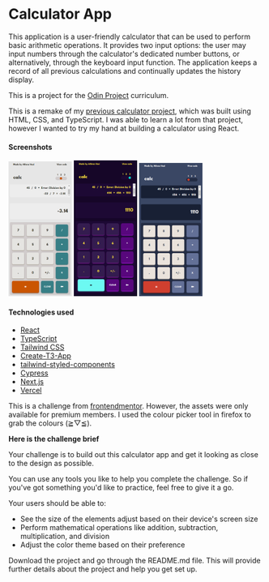 # Calculator App

This application is a user-friendly calculator that can be used to perform basic arithmetic operations. It provides two input options: the user may input numbers through the calculator's dedicated number buttons, or alternatively, through the keyboard input function. The application keeps a record of all previous calculations and continually updates the history display.

This is a project for the [Odin Project](https://www.theodinproject.com/courses/web-development-101/lessons/calculator) curriculum.

This is a remake of my [previous calculator project](https://github.com/Athma-Vasi/Calculator), which was built using HTML, CSS, and TypeScript. I was able to learn a lot from that project, however I wanted to try my hand at building a calculator using React.

#### Screenshots

<div>
  <img src="./src/images/white-theme.png" alt="white theme" width="125px" />
  <img src="./src/images/purple-theme.png" alt="purple theme" width="125px" />
  <img src="./src/images/blue-theme.png" alt="blue theme" width="125px" />
</div>

#### Technologies used

- [React](https://react.dev/)
- [TypeScript](https://www.typescriptlang.org/)
- [Tailwind CSS](https://tailwindcss.com/)
- [Create-T3-App](https://create-t3-app-docs.vercel.app/en/introduction)
- [tailwind-styled-components](https://www.npmjs.com/package/tailwind-styled-components)
- [Cypress](https://www.cypress.io/)
- [Next.js](https://nextjs.org/)
- [Vercel](https://vercel.com/)

This is a challenge from [frontendmentor](https://www.frontendmentor.io/challenges/calculator-app-9lteq5N29). However, the assets were only available for premium members. I used the colour picker tool in firefox to grab the colours (≧▽≦).

**Here is the challenge brief**

Your challenge is to build out this calculator app and get it looking as close to the design as possible.

You can use any tools you like to help you complete the challenge. So if you've got something you'd like to practice, feel free to give it a go.

Your users should be able to:

- See the size of the elements adjust based on their device's screen size
- Perform mathematical operations like addition, subtraction, multiplication, and division
- Adjust the color theme based on their preference

Download the project and go through the README.md file. This will provide further details about the project and help you get set up.
